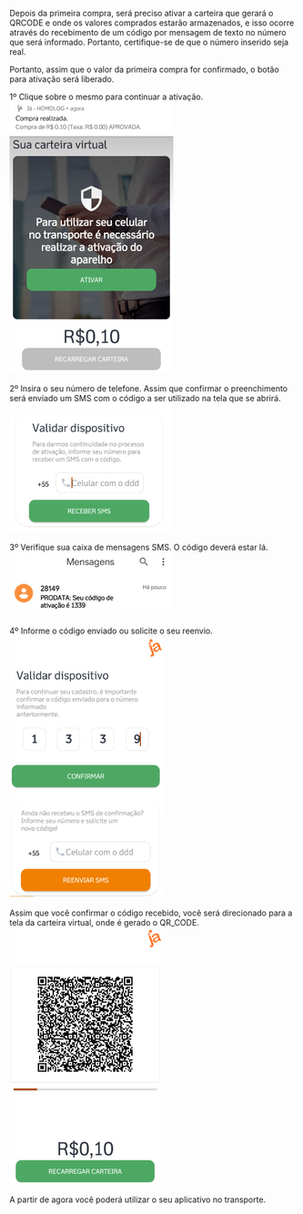 Depois da primeira compra, será preciso ativar a carteira que gerará o QRCODE e onde os valores comprados estarão armazenados, e isso ocorre através do recebimento de um código por mensagem de texto no número que será informado. Portanto, certifique-se de que o número inserido seja real.

Portanto, assim que o valor da primeira compra for confirmado, o botão para ativação será liberado. 

1º Clique sobre o mesmo para continuar a ativação.<br>
![image.png](/.attachments/image-27173e14-5cd1-4cd7-a661-148e56682901.png)<br><br>
2º Insira o seu número de telefone. Assim que confirmar o preenchimento será enviado um SMS com o código a ser utilizado na tela que se abrirá.<br>
![image.png](/.attachments/image-89fccd53-ed34-4f18-ad52-b4d5124efb41.png)<br><br>
3º Verifique sua caixa de mensagens SMS. O código deverá estar lá.<br>
![image.png](/.attachments/image-d2818c68-02cf-40d9-ad80-83f1d1238fa6.png)<br><br>
4º Informe o código enviado ou solicite o seu reenvio.<br>
![image.png](/.attachments/image-e6a7893d-238a-4c34-8bc3-46e3ae2b8df9.png)<br><br>
Assim que você confirmar o código recebido, você será direcionado para a tela da carteira virtual, onde é gerado o QR_CODE.<br>
![image.png](/.attachments/image-b03b3bb1-efee-4829-8417-7de65e17de57.png)

A partir de agora você poderá utilizar o seu aplicativo no transporte.


